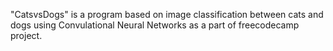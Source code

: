 "CatsvsDogs" is a program based on image classification between cats and dogs using Convulational Neural Networks as a part of freecodecamp project.




